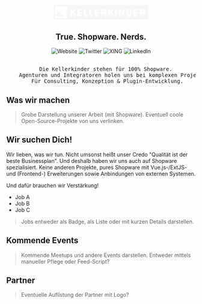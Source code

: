 <div align="center">
    <img alt="Kellerkinder Logo" src="../images/logo-light.png" width="50%">
</div>

## <div align="center">True. Shopware. Nerds.</center>

<div align="center">
    <img alt="Website" src="https://img.shields.io/badge/Website--F56600?style=for-the-badge"/> 
    <img alt="Twitter" src="https://img.shields.io/badge/Twitter--00ACEE?style=for-the-badge&logo=twitter&logoColor=fff"/> 
    <img alt="XING" src="https://img.shields.io/badge/XING--126567?style=for-the-badge&logo=xing&logoColor=fff"/> 
    <img alt="LinkedIn" src="https://img.shields.io/badge/LinkedIn--0e76a8?style=for-the-badge&logo=linkedin&logoColor=fff"/> 
</div>

<br/>

<pre align="center">
    Die Kellerkinder stehen für 100% Shopware. 
    Agenturen und Integratoren holen uns bei komplexen Projekten dazu.
    Für Consulting, Konzeption & Plugin-Entwicklung.
</pre>

## Was wir machen

> Grobe Darstellung unserer Arbeit (mit Shopware).
> Eventuell coole Open-Source-Projekte von uns verlinken.

## Wir suchen Dich!

Wir lieben, was wir tun.
Nicht umsonst heißt unser Credo "Qualität ist der beste Businessplan".
Und deshalb haben wir uns auch auf Shopware spezialisiert.
Keine anderen Projekte, pures Shopware mit Vue.js-/ExtJS- und (Frontend-) Erweiterungen sowie Anbindungen von externen
Systemen.

Und dafür brauchen wir Verstärkung!

* Job A
* Job B
* Job C

> Jobs entweder als Badge, als Liste oder mit kurzen Details darstellen.

## Kommende Events

> Kommende Meetups und andere Events darstellen.
> Entweder mittels manueller Pflege oder Feed-Script?

## Partner

> Eventuelle Auflistung der Partner mit Logo?
